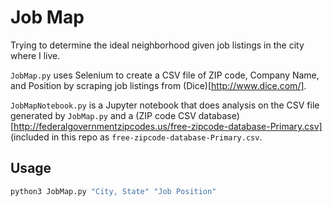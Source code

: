 # Job Map

Trying to determine the ideal neighborhood given job listings in the city where I live.

`JobMap.py` uses Selenium to create a CSV file of ZIP code, Company Name, and Position by scraping job listings from (Dice)[http://www.dice.com/].

`JobMapNotebook.py` is a Jupyter notebook that does analysis on the CSV file generated by `JobMap.py` and a (ZIP code CSV database)[http://federalgovernmentzipcodes.us/free-zipcode-database-Primary.csv] (included in this repo as `free-zipcode-database-Primary.csv`.

## Usage

```sh
python3 JobMap.py "City, State" "Job Position"
```
